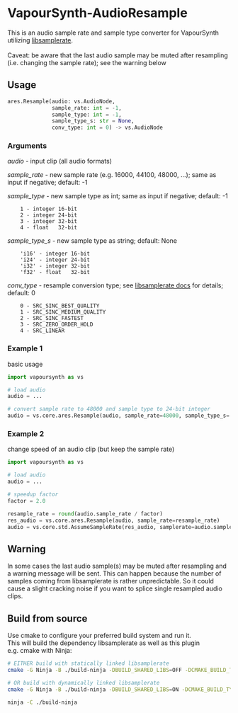 # VapourSynth-AudioResample
This is an audio sample rate and sample type converter for VapourSynth utilizing [libsamplerate](https://github.com/libsndfile/libsamplerate).\
\
Caveat: be aware that the last audio sample may be muted after resampling (i.e. changing the sample rate); see the warning below

## Usage
```python
ares.Resample(audio: vs.AudioNode,
              sample_rate: int = -1,
              sample_type: int = -1,
              sample_type_s: str = None,
              conv_type: int = 0) -> vs.AudioNode
```

### Arguments

*audio* - input clip (all audio formats)

*sample_rate* - new sample rate (e.g. 16000, 44100, 48000, ...); same as input if negative; default: -1

*sample_type* - new sample type as int; same as input if negative; default: -1
```text
    1 - integer 16-bit
    2 - integer 24-bit
    3 - integer 32-bit
    4 - float   32-bit
```

*sample_type_s* - new sample type as string; default: None
```text
    'i16' - integer 16-bit
    'i24' - integer 24-bit
    'i32' - integer 32-bit
    'f32' - float   32-bit
```

*conv_type* - resample conversion type; see [libsamplerate docs](https://libsndfile.github.io/libsamplerate/api_misc.html#converters) for details; default: 0
```text
    0 - SRC_SINC_BEST_QUALITY
    1 - SRC_SINC_MEDIUM_QUALITY
    2 - SRC_SINC_FASTEST
    3 - SRC_ZERO_ORDER_HOLD
    4 - SRC_LINEAR
```

### Example 1

basic usage
```python
import vapoursynth as vs

# load audio
audio = ...

# convert sample rate to 48000 and sample type to 24-bit integer
audio = vs.core.ares.Resample(audio, sample_rate=48000, sample_type_s='i24', conv_type=0)
```

### Example 2

change speed of an audio clip (but keep the sample rate)
```python
import vapoursynth as vs

# load audio
audio = ...

# speedup factor
factor = 2.0

resample_rate = round(audio.sample_rate / factor)
res_audio = vs.core.ares.Resample(audio, sample_rate=resample_rate)
audio = vs.core.std.AssumeSampleRate(res_audio, samplerate=audio.sample_rate)
```

## Warning
In some cases the last audio sample(s) may be muted after resampling and a warning message will be sent. This can happen because the number of samples coming from libsamplerate is rather unpredictable. So it could cause a slight cracking noise if you want to splice single resampled audio clips.

## Build from source
Use cmake to configure your preferred build system and run it.\
This will build the dependency libsamplerate as well as this plugin\
e.g. cmake with Ninja:
```sh
# EITHER build with statically linked libsamplerate
cmake -G Ninja -B ./build-ninja -DBUILD_SHARED_LIBS=OFF -DCMAKE_BUILD_TYPE=Release

# OR build with dynamically linked libsamplerate
cmake -G Ninja -B ./build-ninja -DBUILD_SHARED_LIBS=ON -DCMAKE_BUILD_TYPE=Release

ninja -C ./build-ninja
```

